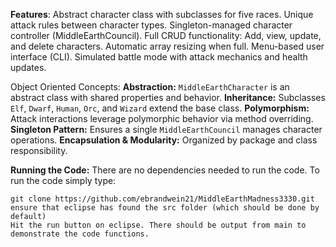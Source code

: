 **Features**:
Abstract character class with subclasses for five races.
Unique attack rules between character types.
Singleton-managed character controller (MiddleEarthCouncil).
Full CRUD functionality:
Add, view, update, and delete characters.
Automatic array resizing when full.
Menu-based user interface (CLI).
Simulated battle mode with attack mechanics and health updates.

Object Oriented Concepts:
**Abstraction:** `MiddleEarthCharacter` is an abstract class with shared properties and behavior.
**Inheritance:** Subclasses `Elf`, `Dwarf`, `Human`, `Orc`, and `Wizard` extend the base class.
**Polymorphism:** Attack interactions leverage polymorphic behavior via method overriding.
**Singleton Pattern:** Ensures a single `MiddleEarthCouncil` manages character operations.
**Encapsulation & Modularity:** Organized by package and class responsibility.

**Running the Code:**
There are no dependencies needed to run the code. To run the code simply type:

	git clone https://github.com/ebrandwein21/MiddleEarthMadness3330.git	
	ensure that eclipse has found the src folder (which should be done by default)
	Hit the run button on eclipse. There should be output from main to demonstrate the code functions.
